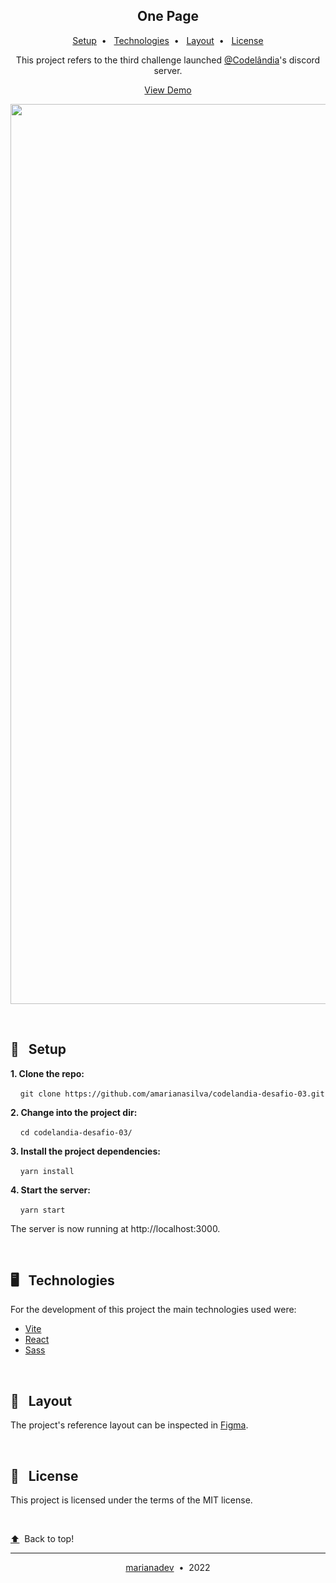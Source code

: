 <h2 align="center">One Page</h2>
<p align="center">
  <a href="#-setup">Setup</a>&nbsp;&nbsp;•&nbsp;&nbsp;
  <a href="#-technologies">Technologies</a>&nbsp;&nbsp;•&nbsp;&nbsp;
  <a href="#-layout">Layout</a>&nbsp;&nbsp;•&nbsp;&nbsp;
  <a href="#-license">License</a>
</p>
<p align="center">This project refers to the third challenge launched <a href="https://discord.gg/wNCWTVuxyz">@Codelândia</a>'s discord server.</p>
<p align="center"><a href="https://codelandia-desafio-03.netlify.app/">View Demo</a></p>
<p align="center">
  <img width="1440" alt="Screenshot 2022-09-07 at 12 05 45" src="https://user-images.githubusercontent.com/88731499/188863652-88e773e1-4a89-44cd-b059-39cd3d8a2ca9.png">
</p>
</br>

## 🚀 &nbsp;&nbsp;Setup

**1. Clone the repo:**

&nbsp;&nbsp;&nbsp;&nbsp;`git clone https://github.com/amarianasilva/codelandia-desafio-03.git`

**2. Change into the project dir:**

&nbsp;&nbsp;&nbsp;&nbsp;`cd codelandia-desafio-03/`

**3. Install the project dependencies:**

&nbsp;&nbsp;&nbsp;&nbsp;`yarn install`

**4. Start the server:**

&nbsp;&nbsp;&nbsp;&nbsp;`yarn start`

The server is now running at http://localhost:3000.

</br>

## 🖥 &nbsp;&nbsp;Technologies

For the development of this project the main technologies used were:

- [Vite](https://vitejs.dev/)
- [React](https://reactjs.org/)
- [Sass](https://sass-lang.com/)

</br>

## 💅 &nbsp;&nbsp;Layout

The project's reference layout can be inspected in [Figma](https://www.figma.com/file/Yb9IBH56g7T1hdIyZ3BMNO/Desafios---Codel%C3%A2ndia?node-id=3743%3A36).

</br>

## 📝 &nbsp;&nbsp;License

This project is licensed under the terms of the MIT license.

</br>

<p><a href="#one-page">⬆️</a>&nbsp;&nbsp;Back to top!</p>

---

<p align="center"><a href="https://github.com/marianadev">marianadev</a>&nbsp;&nbsp;•&nbsp;&nbsp;2022</p>
